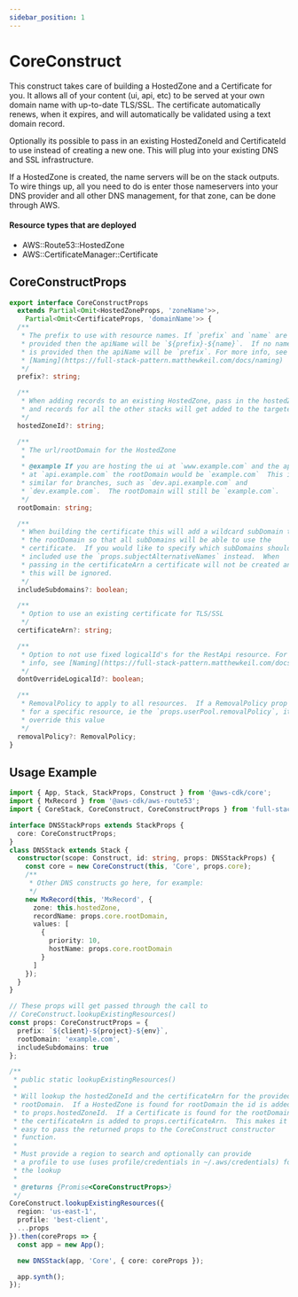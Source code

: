 ```yaml
---
sidebar_position: 1
---
```


# CoreConstruct

This construct takes care of building a HostedZone and a Certificate for you. It allows all of your content (ui, api, etc) to be served at your own domain name with up-to-date TLS/SSL. The certificate automatically renews, when it expires, and will automatically be validated using a text domain record.

Optionally its possible to pass in an existing HostedZoneId and CertificateId to use instead of creating a new one. This will plug into your existing DNS and SSL infrastructure.

If a HostedZone is created, the name servers will be on the stack outputs. To wire things up, all you need to do is enter those nameservers into your DNS provider and all other DNS management, for that zone, can be done through AWS.

#### Resource types that are deployed

- AWS::Route53::HostedZone
- AWS::CertificateManager::Certificate

## CoreConstructProps

```typescript
export interface CoreConstructProps
  extends Partial<Omit<HostedZoneProps, 'zoneName'>>,
    Partial<Omit<CertificateProps, 'domainName'>> {
  /**
   * The prefix to use with resource names. If `prefix` and `name` are
   * provided then the apiName will be `${prefix}-${name}`.  If no name
   * is provided then the apiName will be `prefix`. For more info, see
   * [Naming](https://full-stack-pattern.matthewkeil.com/docs/naming)
   */
  prefix?: string;

  /**
   * When adding records to an existing HostedZone, pass in the hostedZoneId
   * and records for all the other stacks will get added to the targeted zone
   */
  hostedZoneId?: string;

  /**
   * The url/rootDomain for the HostedZone
   *
   * @example If you are hosting the ui at `www.example.com` and the api
   * at `api.example.com` the rootDomain would be `example.com`  This is
   * similar for branches, such as `dev.api.example.com` and
   * `dev.example.com`.  The rootDomain will still be `example.com`.
   */
  rootDomain: string;

  /**
   * When building the certificate this will add a wildcard subDomain to
   * the rootDomain so that all subDomains will be able to use the
   * certificate.  If you would like to specify which subDomains should be
   * included use the `props.subjectAlternativeNames` instead.  When
   * passing in the certificateArn a certificate will not be created and
   * this will be ignored.
   */
  includeSubdomains?: boolean;

  /**
   * Option to use an existing certificate for TLS/SSL
   */
  certificateArn?: string;

  /**
   * Option to not use fixed logicalId's for the RestApi resource. For more
   * info, see [Naming](https://full-stack-pattern.matthewkeil.com/docs/naming)
   */
  dontOverrideLogicalId?: boolean;

  /**
   * RemovalPolicy to apply to all resources.  If a RemovalPolicy prop is provided
   * for a specific resource, ie the `props.userPool.removalPolicy`, it will
   * override this value
   */
  removalPolicy?: RemovalPolicy;
}
```

## Usage Example

```typescript
import { App, Stack, StackProps, Construct } from '@aws-cdk/core';
import { MxRecord } from '@aws-cdk/aws-route53';
import { CoreStack, CoreConstruct, CoreConstructProps } from 'full-stack-pattern';

interface DNSStackProps extends StackProps {
  core: CoreConstructProps;
}
class DNSStack extends Stack {
  constructor(scope: Construct, id: string, props: DNSStackProps) {
    const core = new CoreConstruct(this, 'Core', props.core);
    /**
     * Other DNS constructs go here, for example:
     */
    new MxRecord(this, 'MxRecord', {
      zone: this.hostedZone,
      recordName: props.core.rootDomain,
      values: [
        {
          priority: 10,
          hostName: props.core.rootDomain
        }
      ]
    });
  }
}

// These props will get passed through the call to
// CoreConstruct.lookupExistingResources()
const props: CoreConstructProps = {
  prefix: `${client}-${project}-${env}`,
  rootDomain: 'example.com',
  includeSubdomains: true
};

/**
 * public static lookupExistingResources()
 *
 * Will lookup the hostedZoneId and the certificateArn for the provided
 * rootDomain.  If a HostedZone is found for rootDomain the id is added
 * to props.hostedZoneId.  If a Certificate is found for the rootDomain
 * the certificateArn is added to props.certificateArn.  This makes it
 * easy to pass the returned props to the CoreConstruct constructor
 * function.
 *
 * Must provide a region to search and optionally can provide
 * a profile to use (uses profile/credentials in ~/.aws/credentials) for
 * the lookup
 *
 * @returns {Promise<CoreConstructProps>}
 */
CoreConstruct.lookupExistingResources({
  region: 'us-east-1',
  profile: 'best-client',
  ...props
}).then(coreProps => {
  const app = new App();

  new DNSStack(app, 'Core', { core: coreProps });

  app.synth();
});
```
